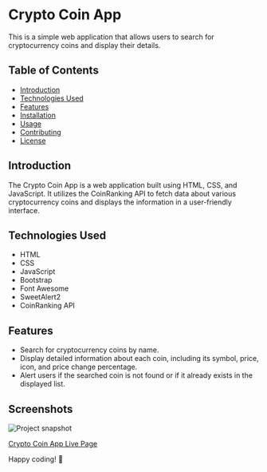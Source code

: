 # Crypto Coin App

This is a simple web application that allows users to search for cryptocurrency coins and display their details.

## Table of Contents

- [Introduction](#introduction)
- [Technologies Used](#technologies-used)
- [Features](#features)
- [Installation](#installation)
- [Usage](#usage)
- [Contributing](#contributing)
- [License](#license)

## Introduction

The Crypto Coin App is a web application built using HTML, CSS, and JavaScript. It utilizes the CoinRanking API to fetch data about various cryptocurrency coins and displays the information in a user-friendly interface.

## Technologies Used

- HTML
- CSS
- JavaScript
- Bootstrap
- Font Awesome
- SweetAlert2
- CoinRanking API

## Features

- Search for cryptocurrency coins by name.
- Display detailed information about each coin, including its symbol, price, icon, and price change percentage.
- Alert users if the searched coin is not found or if it already exists in the displayed list.



## Screenshots
![Project snapshot](./video.gif) 

[Crypto Coin App Live Page](https://sedadiriker.github.io/Clarusway-BootCamp-/JAVASCR%C4%B0PT/countr%C4%B1es/)

Happy coding! :rocket:
